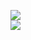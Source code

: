 [![](https://img.shields.io/badge/Made%20With-Github%20Spray-lightgrey.svg?style=for-the-badge&logo=github)](https://github.com/Annihil/github-spray#1979)  
[![](https://i.imgur.com/2DrTn0Z.gif)](https://github.com/Annihil/github-spray)